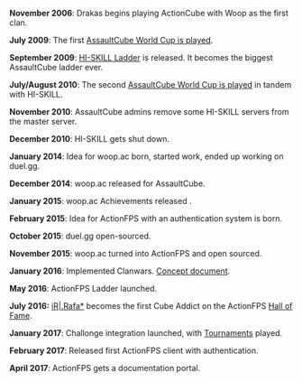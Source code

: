 **November 2006**: Drakas begins playing ActionCube with Woop as the first clan.

**July 2009**: The first [AssaultCube World Cup is played](http://acwc.woop.us/).

**September 2009**: [HI-SKILL Ladder](http://hi-skill.us/) is released. It becomes the biggest AssaultCube ladder ever.

**July/August 2010**: The second [AssaultCube World Cup is played](http://acwc.woop.us/) in tandem with HI-SKILL.

**November 2010**: AssaultCube admins remove some HI-SKILL servers from the master server.

**December 2010**: HI-SKILL gets shut down.

**January 2014**: Idea for woop.ac born, started work, ended up working on duel.gg.

**December 2014**: woop.ac released for AssaultCube.

**January 2015**: woop.ac Achievements released .

**February 2015**: Idea for ActionFPS with an authentication system is born.

**October 2015**: duel.gg open-sourced.

**November 2015**: woop.ac turned into ActionFPS and open sourced.

**January 2016**: Implemented Clanwars. [Concept document](https://drive.google.com/a/vynar.com/file/d/0B7BXpjZMKCAIb3RsS2c5SG94TVk/view).

**May 2016**: ActionFPS Ladder launched.

**July 2016:** [iR\|.Rafa\*](https://actionfps.com/player/?id=rafael) becomes the first Cube Addict on the ActionFPS [Hall of Fame](https://actionfps.com/hof/).

**January 2017**: Challonge integration launched, with [Tournaments](/Tournaments.md) played.

**February 2017**: Released first ActionFPS client with authentication.

**April 2017**: ActionFPS gets a documentation portal.

